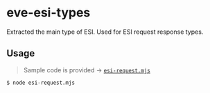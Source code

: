 # eve-esi-types
Extracted the main type of ESI. Used for ESI request response types.

## Usage

> Sample code is provided -> [`esi-request.mjs`](./esi-request.mjs)


```shell
$ node esi-request.mjs
```

